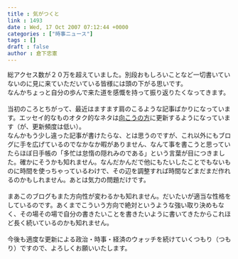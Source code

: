 ```yaml
---
title : 気がつくと
link : 1493
date : Wed, 17 Oct 2007 07:12:44 +0000
categories : ["時事ニュース"]
tags : []
draft : false
author : 倉下忠憲
---
```


総アクセス数が２０万を超えていました。別段おもしろいことなど一切書いていないのに見に来ていただいている皆様には頭の下がる思いです。<BR>なんかちょっと自分の歩んで来た道を感慨を持って振り返りたくなってきます。<BR><BR>当初のころとちがって、最近はますます肩のこるような記事ばかりになっています。エッセイ的なものオタク的なネタは<A HREF="http://rashita.net/" TARGET="_blank">向こうの方</A>に更新するようになっています（が、更新頻度は低い）。<BR>なんかもう少し違った記事が書けたらな、とは思うのですが、これ以外にもブログに手を広げているのでなかなか暇がありません、なんて事を書こうと思っていたらほぼ日手帳の「多忙は怠惰の隠れみのである」という言葉が目につきました。確かにそうかも知れません。なんだかんだで他にもたいしたことでもないものに時間を使っちゃっているわけで、その辺を調整すれば時間などまだまだ作れるのかもしれません。あとは気力の問題だけです。<BR><BR>まあこのブログもまた方向性が変わるかも知れません。だいたいが適当な性格をしているのです。あくまでこういう方向で絶対というような強い取り決めもなく、その場その場で自分の書きたいことを書きたいように書いてきたからこれほど長く続いているのかも知れません。<BR><BR>今後も適度な更新による政治・時事・経済のウォッチを続けていくつもり（つもり）ですので、よろしくお願いいたします。<br><br>
